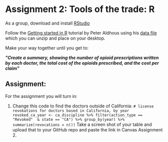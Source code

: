 # Assignment 2: Tools of the trade: R

As a group, download and install [RStudio](https://www.rstudio.com/)

Follow the [Getting started in R](https://paldhous.github.io/NICAR/2018/r-analysis.html) tutorial by Peter Aldhous using his [data file](https://paldhous.github.io/NICAR/2018/data/r-analysis.zip) which you can unzip and place on your desktop.

Make your way together until you get to:

_**"Create a summary, showing the number of opioid prescriptions written by each doctor, the total cost of the opioids prescribed, and the cost per claim"**_

## Assignment:
For the assignment you will turn in:
1. Change this code to find the doctors outside of California:
`# license revokations for doctors based in California, by year
revoked_ca_year <- ca_discipline %>%
  filter(action_type == "Revoked" 
         & state == "CA") %>%
  group_by(year) %>%
  summarize(revocations = n())`
Take a screen shot of your table and upload that to your GitHub repo and paste the link in Canvas Assignment 2.
